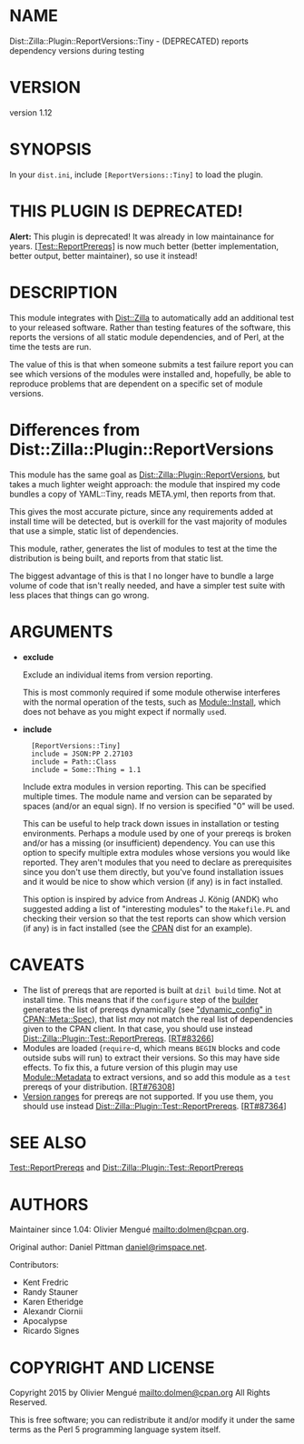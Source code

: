 # NAME

Dist::Zilla::Plugin::ReportVersions::Tiny - (DEPRECATED) reports dependency versions during testing

# VERSION

version 1.12

# SYNOPSIS

In your `dist.ini`, include `[ReportVersions::Tiny]` to load the plugin.

# **THIS PLUGIN IS DEPRECATED!**

**Alert:** This plugin is deprecated! It was already in low maintainance for
years. [\[Test::ReportPrereqs\]](https://metacpan.org/pod/Dist::Zilla::Plugin::Test::ReportPrereqs) is
now much better (better implementation, better output, better maintainer),
so use it instead!

# DESCRIPTION

This module integrates with [Dist::Zilla](https://metacpan.org/pod/Dist::Zilla) to automatically add an additional
test to your released software.  Rather than testing features of the software,
this reports the versions of all static module dependencies, and of Perl, at
the time the tests are run.

The value of this is that when someone submits a test failure report you can
see which versions of the modules were installed and, hopefully, be able to
reproduce problems that are dependent on a specific set of module versions.

# Differences from Dist::Zilla::Plugin::ReportVersions

This module has the same goal as [Dist::Zilla::Plugin::ReportVersions](https://metacpan.org/pod/Dist::Zilla::Plugin::ReportVersions), but
takes a much lighter weight approach: the module that inspired my code bundles
a copy of YAML::Tiny, reads META.yml, then reports from that.

This gives the most accurate picture, since any requirements added at install
time will be detected, but is overkill for the vast majority of modules that
use a simple, static list of dependencies.

This module, rather, generates the list of modules to test at the time the
distribution is being built, and reports from that static list.

The biggest advantage of this is that I no longer have to bundle a large
volume of code that isn't really needed, and have a simpler test suite with
less places that things can go wrong.

# ARGUMENTS

- **exclude**

    Exclude an individual items from version reporting.

    This is most commonly required if some module otherwise interferes with the
    normal operation of the tests, such as [Module::Install](https://metacpan.org/pod/Module::Install), which does not
    behave as you might expect if normally `use`d.

- **include**

        [ReportVersions::Tiny]
        include = JSON:PP 2.27103
        include = Path::Class
        include = Some::Thing = 1.1

    Include extra modules in version reporting.
    This can be specified multiple times.  The module name and version can be
    separated by spaces (and/or an equal sign).  If no version is specified
    "0" will be used.

    This can be useful to help track down issues in installation or testing
    environments.  Perhaps a module used by one of your prereqs is broken
    and/or has a missing (or insufficient) dependency.  You can use this option
    to specify multiple extra modules whose versions you would like reported.
    They aren't modules that you need to declare as prerequisites
    since you don't use them directly, but you've found installation issues
    and it would be nice to show which version (if any) is in fact installed.

    This option is inspired by advice from Andreas J. König (ANDK)
    who suggested adding a list of "interesting modules" to the
    `Makefile.PL` and checking their version so that the test reports can show
    which version (if any) is in fact installed
    (see the [CPAN](https://metacpan.org/pod/CPAN) dist for an example).

# CAVEATS

- The list of prereqs that are reported is built at `dzil build` time. Not at
install time. This means that if the `configure` step of the
[builder](https://metacpan.org/pod/Dist::Zilla::Role::Builder) generates the list of prereqs dynamically
(see ["dynamic\_config" in CPAN::Meta::Spec](https://metacpan.org/pod/CPAN::Meta::Spec#dynamic_config)), that list _may_ not match the real
list of dependencies given to the CPAN client. In that case, you should use
instead [Dist::Zilla::Plugin::Test::ReportPrereqs](https://metacpan.org/pod/Dist::Zilla::Plugin::Test::ReportPrereqs). \[[RT#83266](https://rt.cpan.org/Ticket/Display.html?id=83266)\]
- Modules are loaded (`require`-d, which means `BEGIN` blocks and code outside
subs will run) to extract their versions. So this may have side effects.
To fix this, a future version of this plugin may use [Module::Metadata](https://metacpan.org/pod/Module::Metadata) to
extract versions, and so add this module as a `test` prereqs of your
distribution. \[[RT#76308](https://rt.cpan.org/Ticket/Display.html?id=76308)\]
- [Version ranges](https://metacpan.org/pod/CPAN::Meta::Spec#Version-Range) for prereqs are not supported.
If you use them, you should use instead
[Dist::Zilla::Plugin::Test::ReportPrereqs](https://metacpan.org/pod/Dist::Zilla::Plugin::Test::ReportPrereqs). \[[RT#87364](https://rt.cpan.org/Ticket/Display.html?id=87364)\]

# SEE ALSO

[Test::ReportPrereqs](https://metacpan.org/pod/Test::ReportPrereqs) and [Dist::Zilla::Plugin::Test::ReportPrereqs](https://metacpan.org/pod/Dist::Zilla::Plugin::Test::ReportPrereqs)

# AUTHORS

Maintainer since 1.04: Olivier Mengué [mailto:dolmen@cpan.org](mailto:dolmen@cpan.org).

Original author: Daniel Pittman <daniel@rimspace.net>.

Contributors:

- Kent Fredric
- Randy Stauner
- Karen Etheridge
- Alexandr Ciornii
- Apocalypse
- Ricardo Signes

# COPYRIGHT AND LICENSE

Copyright 2015 by Olivier Mengué [mailto:dolmen@cpan.org](mailto:dolmen@cpan.org)
All Rights Reserved.

This is free software; you can redistribute it and/or modify it under
the same terms as the Perl 5 programming language system itself.
